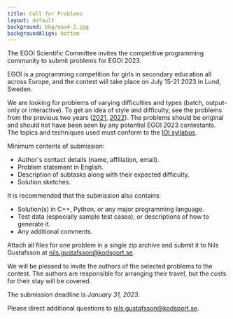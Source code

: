 ```yaml
---
title: Call for Problems
layout: default
background: bkg/max4-2.jpg
backgroundAlign: bottom
---
```


The EGOI Scientific Committee invites the competitive programming community to submit problems for EGOI 2023.

EGOI is a programming competition for girls in secondary education all across Europe, and the contest will take place on July 15-21 2023 in Lund, Sweden.

We are looking for problems of varying difficulties and types (batch, output-only or interactive).
To get an idea of style and difficulty, see the problems from the
previous two years (<a href="https://egoi.ch/en/tasks/">2021</a>,  <a href="https://ubilo.tubitak.gov.tr/egoi2022/tasks">2022</a>). The problems
should be original and should not have been seen by any potential EGOI 2023 contestants. The topics
and techniques used must conform to the <a href="https://people.ksp.sk/~misof/ioi-syllabus/">IOI syllabus</a>.

Minimum contents of submission:

* Author's contact details (name, affiliation, email).
* Problem statement in English.
* Description of subtasks along with their expected difficulty.
* Solution sketches.

It is recommended that the submission also contains:

* Solution(s) in C++, Python, or any major programming language.
* Test data (especially sample test cases), or descriptions of how to generate it.
* Any additional comments.

Attach all files for one problem in a single zip archive and submit it to Nils Gustafsson at [nils.gustafsson@kodsport.se](mailto:nils.gustafsson@kodsport.se).

We will be pleased to invite the authors of the selected problems to the contest. The authors are responsible for arranging their travel, but the costs for their stay will be covered.

The submission deadline is *January 31, 2023*.

Please direct additional questions to [nils.gustafsson@kodsport.se](mailto:nils.gustafsson@kodsport.se).

